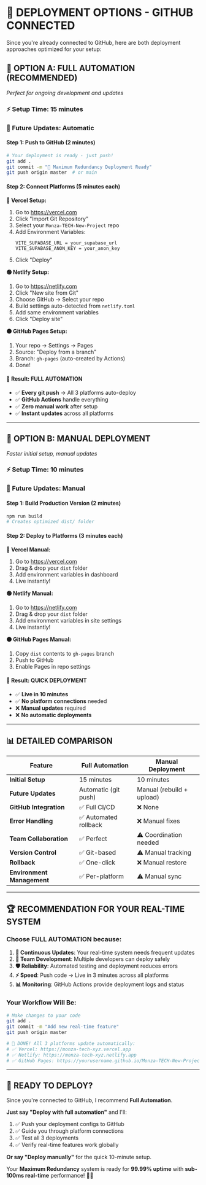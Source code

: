 # 🚀 DEPLOYMENT OPTIONS - GITHUB CONNECTED

Since you're already connected to GitHub, here are both deployment approaches optimized for your setup:

## 🎯 **OPTION A: FULL AUTOMATION (RECOMMENDED)**
*Perfect for ongoing development and updates*

### **⚡ Setup Time: 15 minutes**
### **🔄 Future Updates: Automatic**

#### **Step 1: Push to GitHub (2 minutes)**
```bash
# Your deployment is ready - just push!
git add .
git commit -m "🚀 Maximum Redundancy Deployment Ready"
git push origin master  # or main
```

#### **Step 2: Connect Platforms (5 minutes each)**

**🔵 Vercel Setup:**
1. Go to https://vercel.com
2. Click "Import Git Repository"
3. Select your `Monza-TECH-New-Project` repo
4. Add Environment Variables:
   ```
   VITE_SUPABASE_URL = your_supabase_url
   VITE_SUPABASE_ANON_KEY = your_anon_key
   ```
5. Click "Deploy"

**🟢 Netlify Setup:**
1. Go to https://netlify.com
2. Click "New site from Git"
3. Choose GitHub → Select your repo
4. Build settings auto-detected from `netlify.toml`
5. Add same environment variables
6. Click "Deploy site"

**⚫ GitHub Pages Setup:**
1. Your repo → Settings → Pages
2. Source: "Deploy from a branch"
3. Branch: `gh-pages` (auto-created by Actions)
4. Done!

#### **🎉 Result: FULL AUTOMATION**
- ✅ **Every git push** → All 3 platforms auto-deploy
- ✅ **GitHub Actions** handle everything
- ✅ **Zero manual work** after setup
- ✅ **Instant updates** across all platforms

---

## 🎯 **OPTION B: MANUAL DEPLOYMENT**
*Faster initial setup, manual updates*

### **⚡ Setup Time: 10 minutes**
### **🔄 Future Updates: Manual**

#### **Step 1: Build Production Version (2 minutes)**
```bash
npm run build
# Creates optimized dist/ folder
```

#### **Step 2: Deploy to Platforms (3 minutes each)**

**🔵 Vercel Manual:**
1. Go to https://vercel.com
2. Drag & drop your `dist` folder
3. Add environment variables in dashboard
4. Live instantly!

**🟢 Netlify Manual:**
1. Go to https://netlify.com
2. Drag & drop your `dist` folder
3. Add environment variables in site settings
4. Live instantly!

**⚫ GitHub Pages Manual:**
1. Copy `dist` contents to `gh-pages` branch
2. Push to GitHub
3. Enable Pages in repo settings

#### **🎉 Result: QUICK DEPLOYMENT**
- ✅ **Live in 10 minutes**
- ✅ **No platform connections** needed
- ❌ **Manual updates** required
- ❌ **No automatic deployments**

---

## 📊 **DETAILED COMPARISON**

| Feature | **Full Automation** | **Manual Deployment** |
|---------|-------------------|----------------------|
| **Initial Setup** | 15 minutes | 10 minutes |
| **Future Updates** | Automatic (git push) | Manual (rebuild + upload) |
| **GitHub Integration** | ✅ Full CI/CD | ❌ None |
| **Error Handling** | ✅ Automated rollback | ❌ Manual fixes |
| **Team Collaboration** | ✅ Perfect | ⚠️ Coordination needed |
| **Version Control** | ✅ Git-based | ⚠️ Manual tracking |
| **Rollback** | ✅ One-click | ❌ Manual restore |
| **Environment Management** | ✅ Per-platform | ⚠️ Manual sync |

---

## 🏆 **RECOMMENDATION FOR YOUR REAL-TIME SYSTEM**

### **Choose FULL AUTOMATION because:**

1. **🔄 Continuous Updates**: Your real-time system needs frequent updates
2. **👥 Team Development**: Multiple developers can deploy safely
3. **🛡️ Reliability**: Automated testing and deployment reduces errors
4. **⚡ Speed**: Push code → Live in 3 minutes across all platforms
5. **📊 Monitoring**: GitHub Actions provide deployment logs and status

### **Your Workflow Will Be:**
```bash
# Make changes to your code
git add .
git commit -m "Add new real-time feature"
git push origin master

# 🎉 DONE! All 3 platforms update automatically:
# ✅ Vercel: https://monza-tech-xyz.vercel.app
# ✅ Netlify: https://monza-tech-xyz.netlify.app  
# ✅ GitHub Pages: https://yourusername.github.io/Monza-TECH-New-Project
```

---

## 🚀 **READY TO DEPLOY?**

Since you're connected to GitHub, I recommend **Full Automation**. 

**Just say "Deploy with full automation"** and I'll:
1. ✅ Push your deployment configs to GitHub
2. ✅ Guide you through platform connections
3. ✅ Test all 3 deployments
4. ✅ Verify real-time features work globally

**Or say "Deploy manually"** for the quick 10-minute setup.

Your **Maximum Redundancy** system is ready for **99.99% uptime** with **sub-100ms real-time** performance! 🚗✨
